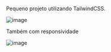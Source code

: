 Pequeno projeto utilizando TailwindCSS.

![image](https://github.com/abrahao-lyncon/news-letter/assets/86023869/dcfcd5db-29a3-4f46-a885-89f3ab4085c2)

Também com responsividade

![image](https://github.com/abrahao-lyncon/news-letter/assets/86023869/2ef560e7-8476-4ea5-afd9-8d7779ed981a)


